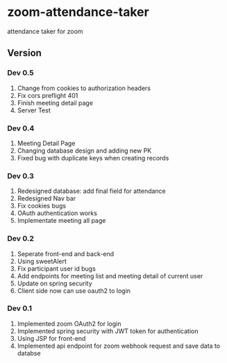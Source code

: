 # zoom-attendance-taker
attendance taker for zoom

## Version
### Dev 0.5
1. Change from cookies to authorization headers
2. Fix cors preflight 401
3. Finish meeting detail page
4. Server Test


### Dev 0.4
1. Meeting Detail Page
2. Changing database design and adding new PK
3. Fixed bug with duplicate keys when creating records

### Dev 0.3
1. Redesigned database: add final field for attendance
2. Redesigned Nav bar
3. Fix cookies bugs
4. OAuth authentication works
5. Implementate meeting all page

### Dev 0.2
1. Seperate front-end and back-end
2. Using sweetAlert
3. Fix participant user id bugs
4. Add endpoints for meeting list and meeting detail of current user
5. Update on spring security
6. Client side now can use oauth2 to login

### Dev 0.1
1. Implemented zoom OAuth2 for login
2. Implemented spring security with JWT token for authentication
3. Using JSP for front-end
4. Implemented api endpoint for zoom webhook request and save data to databse